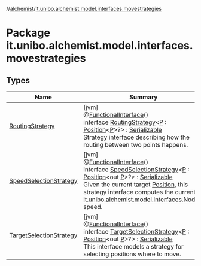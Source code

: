 //[alchemist](../../index.md)/[it.unibo.alchemist.model.interfaces.movestrategies](index.md)

# Package it.unibo.alchemist.model.interfaces.movestrategies

## Types

| Name | Summary |
|---|---|
| [RoutingStrategy](-routing-strategy/index.md) | [jvm]<br>@[FunctionalInterface](https://docs.oracle.com/javase/8/docs/api/java/lang/FunctionalInterface.html)()<br>interface [RoutingStrategy](-routing-strategy/index.md)<[P](-routing-strategy/index.md) : [Position](../it.unibo.alchemist.model.interfaces/-position/index.md)<[P](../it.unibo.alchemist/-supported-incarnations/get.md)>?> : [Serializable](https://docs.oracle.com/javase/8/docs/api/java/io/Serializable.html)<br>Strategy interface describing how the routing between two points happens. |
| [SpeedSelectionStrategy](-speed-selection-strategy/index.md) | [jvm]<br>@[FunctionalInterface](https://docs.oracle.com/javase/8/docs/api/java/lang/FunctionalInterface.html)()<br>interface [SpeedSelectionStrategy](-speed-selection-strategy/index.md)<[P](-speed-selection-strategy/index.md) : [Position](../it.unibo.alchemist.model.interfaces/-position/index.md)<out [P](../it.unibo.alchemist/-supported-incarnations/get.md)>?> : [Serializable](https://docs.oracle.com/javase/8/docs/api/java/io/Serializable.html)<br>Given the current target [Position](../it.unibo.alchemist.model.interfaces/-position/index.md), this strategy interface computes the current [it.unibo.alchemist.model.interfaces.Node](../it.unibo.alchemist.model.interfaces/-node/index.md)'s speed. |
| [TargetSelectionStrategy](-target-selection-strategy/index.md) | [jvm]<br>@[FunctionalInterface](https://docs.oracle.com/javase/8/docs/api/java/lang/FunctionalInterface.html)()<br>interface [TargetSelectionStrategy](-target-selection-strategy/index.md)<[P](-target-selection-strategy/index.md) : [Position](../it.unibo.alchemist.model.interfaces/-position/index.md)<out [P](../it.unibo.alchemist/-supported-incarnations/get.md)>?> : [Serializable](https://docs.oracle.com/javase/8/docs/api/java/io/Serializable.html)<br>This interface models a strategy for selecting positions where to move. |
